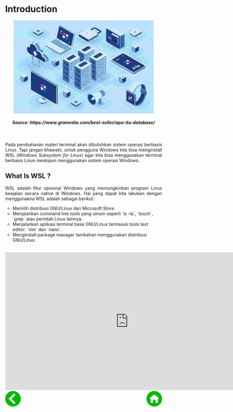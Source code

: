 # Introduction
<p align="center">
<img height="300rm" align="center" src="https://github.com/Ouroboros-Tech/modul-pembelajaran/blob/main/image/Database.jpeg"> <h5 align="center">Source: https://www.gramedia.com/best-seller/apa-itu-database/</h5><br>

<p align="justify">
Pada pembahasan materi terminal akan dibutuhkan sistem operasi berbasis Linux. Tapi jangan khawatir, untuk pengguna Windows kita bisa menginstall WSL (<em>Windows Subsystem for Linux</em>) agar kita bisa menggunakan terminal berbasis Linux meskipun menggunakan sistem operasi Windows.<br>

## What Is WSL ?
<p align="justify">
WSL adalah fitur opsional Windows yang memungkinkan program Linux beejalan secara native di Windows. Hal yang dapat kita lakukan dengan menggunakna WSL adalah sebagai berikut: </p>
<ul style="list-style-type:circle;" style="text-align:justify">
  <li>Memilih distribusi GNU/Linux dari Microsoft Store.</li>
  <li>Menjalankan command line tools yang umum seperti `ls -la`, `touch`, `grep` atau perintah Linux lainnya.</li>
  <li>Menjalankan aplikasi terminal base GNU/Linux termasuk tools text editor: `vim` dan `nano`.</li>
  <li>Menginstall package manager tambahan menggunakan distribusi GNU/Linux.</li>
</ul><br>

<iframe frameborder="0" scrolling="no" marginheight="0" marginwidth="0"width="788.54" height="443" type="text/html" src="https://www.youtube.com/embed/48k317kOxqg?autoplay=0&fs=1&iv_load_policy=3&showinfo=1&rel=0&cc_load_policy=0&start=0&end=0&origin=https://youtubeembedcode.com"><div><small><a href="https://youtubeembedcode.com/es/">youtubeembedcode.com/es/</a></small></div><div><small><a href="https://spindelharpan.nu/">patiens spindelharpan</a></small></div><div><small><a href="https://youtubeembedcode.com/nl/">youtubeembedcode.com/nl/</a></small></div><div><small><a href="https://harpangratis.se/">harpan stor</a></small></div><div><small><a href="https://youtubeembedcode.com/es/">youtubeembedcode es</a></small></div><div><small><a href="https://harpangratis.se/spindelharpan/">spindelharpan original</a></small></div><div><small><a href="https://youtubeembedcode.com/nl/">youtubeembedcode.com/nl/</a></small></div><div><small><a href="https://harpangratis.se/spindelharpan/">gratis spel spindelharpan</a></small></div><div><small><a href="https://youtubeembedcode.com/pl/">youtubeembedcode pl</a></small></div><div><small><a href="https://xn--mikroln-jxa.com/">snabblån 5000 mikrolån</a></small></div><div><small><a href="https://youtubeembedcode.com/de/">youtubeembedcode de</a></small></div><div><small><a href="https://spindelharpan.nu/harpan/">patiens harpan</a></small></div></iframe>

<div align="jsutify">
    <!-- Prev Page -->
    <a href="https://github.com/Ouroboros-Tech/modul-pembelajaran/tree/main/3.%20Software%20Engineering/1.%20Introduction/2.%20Day%20To%20Day" target="_blank"><img src="https://github.com/Ouroboros-Tech/modul-pembelajaran/blob/main/image/left%20(1).png" align="left" height="50" width="50"></a>
    <!-- Next Page -->
    <a href="https://github.com/Ouroboros-Tech/modul-pembelajaran/tree/main/3.%20Software%20Engineering" target="_blank"><img src="https://github.com/Ouroboros-Tech/modul-pembelajaran/blob/main/image/home%20(2).png" align="right" height="50" width="50"></a>
<div>
